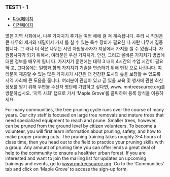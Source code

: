 ### TEST1 - 1

- [다음페이지](/articles/2.md)
- [이전페이지](/)

많은 지역 사회에서, 나무 가지치기 주기는 여러 해에 걸 쳐 계속됩니다. 우리 시 직원은 큰 나무의 제거와 내밀어서 가지 를 칠 수 있는 특수 장비가 필요한 다 자란 나무에 집중합니다. 그 러나 더 작은 나무는 시민 자원봉사자가 지상에서 가지를 칠 수 있습니다. 자원봉사자가 되기 위해서, 여러분은 우선 가지치기, 안전, 그리고 올바른 가지치기 방법에 대한 정보를 배우게 됩니 다. 가지치기 훈련에는 대략 3 내지 4시간의 수업 시간이 필요하 고, 그다음에는 일행과 함께 가지치기 기술을 연습하기 위해 현장 으로 나갑니다. 여러분이 제공할 수 있는 많은 가지치기 시간은 더 건강한 도시의 숲을 보장할 수 있도록 지역 사회에 큰 도움을 줍니다. 여러분이 관심이 있고 곧 있을 교육 및 행사에 관한 최신 정보를 얻기 위해 우편물 수신자 명단에 가입하고 싶다면, www. mntreesource.org를 방문하십시오. ‘지역 사회’ 탭으로 가서 ‘Maple Grove’를 클릭하여 등록 양식을 이용하세요.

For many communities, the tree pruning cycle runs over the course of many years. Our city staff is focused on large tree removals and mature trees that need specialized equipment to reach and prune. Smaller trees, however, can be pruned from the ground level by citizen volunteers. To become a volunteer, you will first learn information about pruning, safety, and how to make proper pruning cuts. The pruning training takes roughly 3-4 hours of class time, then you head out to the field to practice your pruning skills with a group. Any amount of pruning time you can offer lends a great deal of help to the community to ensure a healthier urban forest. If you are interested and want to join the mailing list for updates on upcoming trainings and events, go to www.mntreesource.org. Go to the ‘Communities’ tab and click on ‘Maple Grove’ to access the sign-up form.
